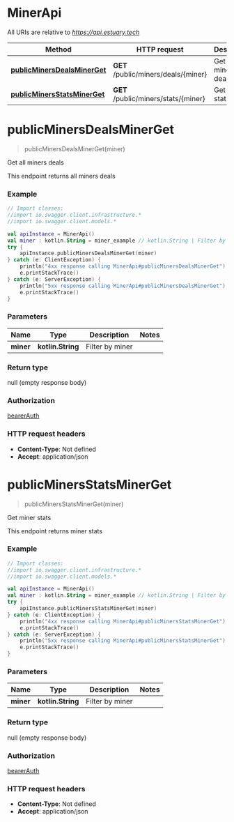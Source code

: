 # MinerApi

All URIs are relative to *https://api.estuary.tech*

Method | HTTP request | Description
------------- | ------------- | -------------
[**publicMinersDealsMinerGet**](MinerApi.md#publicMinersDealsMinerGet) | **GET** /public/miners/deals/{miner} | Get all miners deals
[**publicMinersStatsMinerGet**](MinerApi.md#publicMinersStatsMinerGet) | **GET** /public/miners/stats/{miner} | Get miner stats


<a name="publicMinersDealsMinerGet"></a>
# **publicMinersDealsMinerGet**
> publicMinersDealsMinerGet(miner)

Get all miners deals

This endpoint returns all miners deals

### Example
```kotlin
// Import classes:
//import io.swagger.client.infrastructure.*
//import io.swagger.client.models.*

val apiInstance = MinerApi()
val miner : kotlin.String = miner_example // kotlin.String | Filter by miner
try {
    apiInstance.publicMinersDealsMinerGet(miner)
} catch (e: ClientException) {
    println("4xx response calling MinerApi#publicMinersDealsMinerGet")
    e.printStackTrace()
} catch (e: ServerException) {
    println("5xx response calling MinerApi#publicMinersDealsMinerGet")
    e.printStackTrace()
}
```

### Parameters

Name | Type | Description  | Notes
------------- | ------------- | ------------- | -------------
 **miner** | **kotlin.String**| Filter by miner |

### Return type

null (empty response body)

### Authorization

[bearerAuth](../README.md#bearerAuth)

### HTTP request headers

 - **Content-Type**: Not defined
 - **Accept**: application/json

<a name="publicMinersStatsMinerGet"></a>
# **publicMinersStatsMinerGet**
> publicMinersStatsMinerGet(miner)

Get miner stats

This endpoint returns miner stats

### Example
```kotlin
// Import classes:
//import io.swagger.client.infrastructure.*
//import io.swagger.client.models.*

val apiInstance = MinerApi()
val miner : kotlin.String = miner_example // kotlin.String | Filter by miner
try {
    apiInstance.publicMinersStatsMinerGet(miner)
} catch (e: ClientException) {
    println("4xx response calling MinerApi#publicMinersStatsMinerGet")
    e.printStackTrace()
} catch (e: ServerException) {
    println("5xx response calling MinerApi#publicMinersStatsMinerGet")
    e.printStackTrace()
}
```

### Parameters

Name | Type | Description  | Notes
------------- | ------------- | ------------- | -------------
 **miner** | **kotlin.String**| Filter by miner |

### Return type

null (empty response body)

### Authorization

[bearerAuth](../README.md#bearerAuth)

### HTTP request headers

 - **Content-Type**: Not defined
 - **Accept**: application/json

